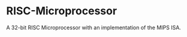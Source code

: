 # RISC-Microprocessor

A 32-bit RISC Microprocessor with an implementation of the MIPS ISA. 


<!--The arithmetic, memory access, and control transfer instructions of the MIPS are presented along with a design to implement a subset of the ISA. 
